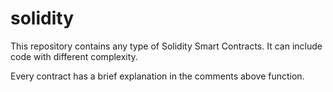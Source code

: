 # solidity
This repository contains any type of Solidity Smart Contracts. It can include code with different complexity.

Every contract has a brief explanation in the comments above function.
